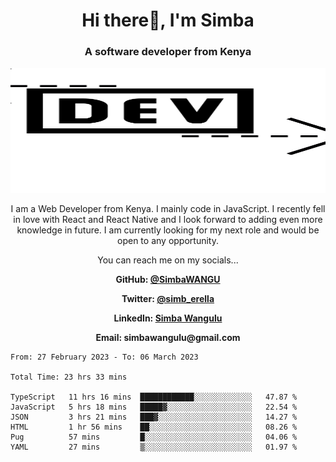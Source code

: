 
<h1 align="center"> Hi there👋, I'm Simba</h1>
<h3 align="center">A software developer from Kenya</h3>

<img src="/arrow-svgrepo-com.svg" margin="auto" width="100%" height="200px">


<p align="center">I am a Web Developer from Kenya. I mainly code in JavaScript. I recently fell in love with React and React Native and I look forward to adding even more knowledge in future. I am currently looking for my next role and would be open to any opportunity.</p>

<p align="center">You can reach me on my socials... </p>

<div align="center">

__<p>  GitHub: [@SimbaWANGU](https://github.com/SimbaWANGU)__  </p>
__<p> Twitter: [@simb_erella](https://twitter.com/simb_erella)__ </p>
__<p> LinkedIn: [Simba Wangulu](https://www.linkedin.com/in/simba-wangulu/)__ </p>
__<p> Email: simbawangulu@gmail.com__ </p>

</div>

<!--START_SECTION:waka-->

```text
From: 27 February 2023 - To: 06 March 2023

Total Time: 23 hrs 33 mins

TypeScript   11 hrs 16 mins  ████████████░░░░░░░░░░░░░   47.87 %
JavaScript   5 hrs 18 mins   █████▓░░░░░░░░░░░░░░░░░░░   22.54 %
JSON         3 hrs 21 mins   ███▓░░░░░░░░░░░░░░░░░░░░░   14.27 %
HTML         1 hr 56 mins    ██░░░░░░░░░░░░░░░░░░░░░░░   08.26 %
Pug          57 mins         █░░░░░░░░░░░░░░░░░░░░░░░░   04.06 %
YAML         27 mins         ▒░░░░░░░░░░░░░░░░░░░░░░░░   01.97 %
```

<!--END_SECTION:waka-->
